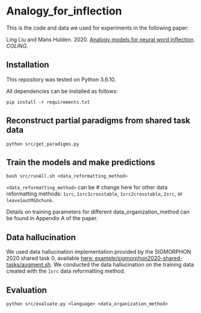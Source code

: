 # Analogy_for_inflection

This is the code and data we used for experiments in the following paper:

Ling Liu and Mans Hulden. 2020. [Analogy models for neural word inflection](). *COLING*.

## Installation

This repository was tested on Python 3.6.10.

All dependencies can be installed as follows:

```pip install -r requirements.txt```

## Reconstruct partial paradigms from shared task data

```python src/get_paradigms.py```

## Train the models and make predictions

```bash src/runAll.sh <data_reformatting_method>```

```<data_reformatting_method>``` can be # change here for other data reformatting methods: ```1src```, ```1src1crosstable```, ```1src2crosstable```, ```2src```, or ```leave1outMSDchunk```.

Details on training parameters for different data_organization_method can be found in Appendix A of the paper.

## Data hallucination

We used data hallucination implementation provided by the SIGMORPHON 2020 shared task 0, available [here: example/sigmorphon2020-shared-tasks/augment.sh](https://github.com/shijie-wu/neural-transducer/tree/f1c89f490293f6a89380090bf4d6573f4bfca76f). We conducted the data hallucination on the training data created with the ```1src``` data reformatting method.

## Evaluation

```python src/evaluate.py <language> <data_organization_method>```

    
